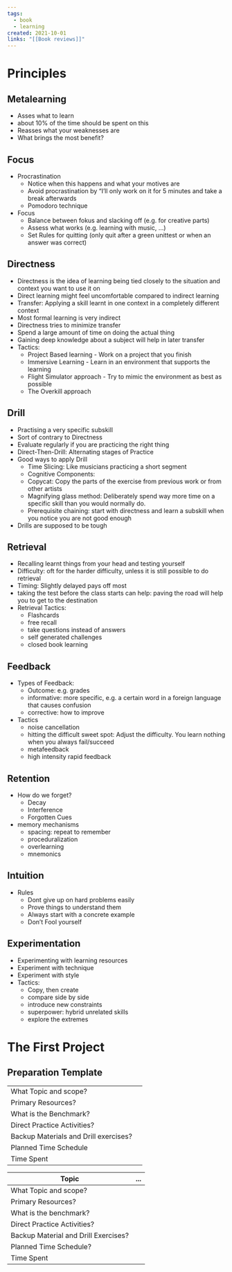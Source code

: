 ```yaml
---
tags:
  - book
  - learning
created: 2021-10-01
links: "[[Book reviews]]"
---
```

# Principles

## Metalearning

- Asses what to learn
- about 10% of the time should be spent on this
- Reasses what your weaknesses are
- What brings the most benefit?

## Focus

- Procrastination
    - Notice when this happens and what your motives are
    - Avoid procrastination by “I’ll only work on it for 5 minutes and take a break afterwards
    - Pomodoro technique
- Focus
    - Balance between fokus and slacking off (e.g. for creative parts)
    - Assess what works (e.g. learning with music, …)
    - Set Rules for quitting (only quit after a green unittest or when an answer was correct)

## Directness

- Directness is the idea of learning being tied closely to the situation and context you want to use it on
- Direct learning might feel uncomfortable compared to indirect learning
- Transfer: Applying a skill learnt in one context in a completely different context
- Most formal learning is very indirect
- Directness tries to minimize transfer
- Spend a large amount of time on doing the actual thing
- Gaining deep knowledge about a subject will help in later transfer
- Tactics:
    - Project Based learning - Work on a project that you finish
    - Immersive Learning - Learn in an environment that supports the learning
    - Flight Simulator approach - Try to mimic the environment as best as possible
    - The Overkill approach

## Drill

- Practising a very specific subskill
- Sort of contrary to Directness
- Evaluate regularly if you are practicing the right thing
- Direct-Then-Drill: Alternating stages of Practice
- Good ways to apply Drill
    - Time Slicing: Like musicians practicing a short segment
    - Cognitive Components:
    - Copycat: Copy the parts of the exercise from previous work or from other artists
    - Magnifying glass method: Deliberately spend way more time on a specific skill than you would normally do.
    - Prerequisite chaining: start with directness and learn a subskill when you notice you are not good enough
- Drills are supposed to be tough

## Retrieval

- Recalling learnt things from your head and testing yourself
- Difficulty: oft for the harder difficulty, unless it is still possible to do retrieval
- Timing: Slightly delayed pays off most
- taking the test before the class starts can help: paving the road will help you to get to the destination
- Retrieval Tactics:
    - Flashcards
    - free recall
    - take questions instead of answers
    - self generated challenges
    - closed book learning

## Feedback

- Types of Feedback:
    - Outcome: e.g. grades
    - informative: more specific, e.g. a certain word in a foreign language that causes confusion
    - corrective: how to improve
- Tactics
    - noise cancellation
    - hitting the difficult sweet spot: Adjust the difficulty. You learn nothing when you always fail/succeed
    - metafeedback
    - high intensity rapid feedback

## Retention

- How do we forget?
    - Decay
    - Interference
    - Forgotten Cues
- memory mechanisms
    - spacing: repeat to remember
    - proceduralization
    - overlearning
    - mnemonics

## Intuition

- Rules
    - Dont give up on hard problems easily
    - Prove things to understand them
    - Always start with a concrete example
    - Don’t Fool yourself

## Experimentation

- Experimenting with learning resources
- Experiment with technique
- Experiment with style
- Tactics:
    - Copy, then create
    - compare side by side
    - introduce new constraints
    - superpower: hybrid unrelated skills
    - explore the extremes

# The First Project

## Preparation Template

<table>
  <tr>
   <td>What Topic and scope?
   </td>
   <td>
   </td>
  </tr>
  <tr>
   <td>Primary Resources?
   </td>
   <td>
   </td>
  </tr>
  <tr>
   <td>What is the Benchmark?
   </td>
   <td>
   </td>
  </tr>
  <tr>
   <td>Direct Practice Activities?
   </td>
   <td>
   </td>
  </tr>
  <tr>
   <td>Backup Materials and Drill exercises?
   </td>
   <td>
   </td>
  </tr>
  <tr>
   <td>Planned Time Schedule
   </td>
   <td>
   </td>
  </tr>
  <tr>
   <td>Time Spent
   </td>
   <td>
   </td>
  </tr>
</table>

| Topic                                | ... |
| ------------------------------------ | --- |
| What Topic and scope?                |     |
| Primary Resources?                   |     |
| What is the benchmark?               |     |
| Direct Practice Activities?          |     |
| Backup Material and Drill Exercises? |     |
| Planned Time Schedule?               |     |
| Time Spent                           |     |
